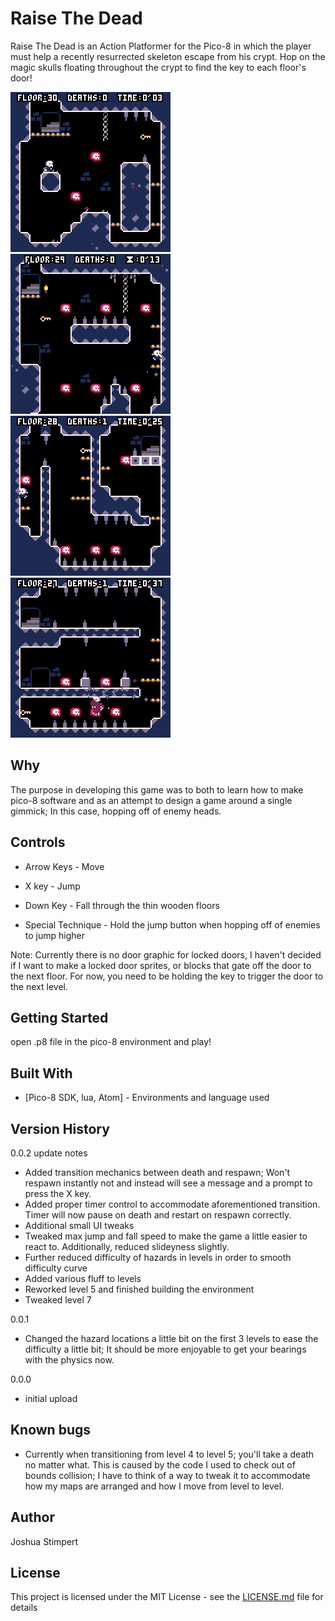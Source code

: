 # Raise The Dead

Raise The Dead is an Action Platformer for the Pico-8 in which the player must help a recently resurrected skeleton escape from his crypt. Hop on the magic skulls floating throughout the crypt to find the key to each floor's door!

![Raise The Dead](gameplay1.gif)
![Raise The Dead](gameplay2.gif)
![Raise The Dead](gameplay3.gif)
![Raise The Dead](gameplay4.gif)

## Why

The purpose in developing this game was to both to learn how to make pico-8 software and as an attempt to design a game around a single gimmick; In this case, hopping off of enemy heads.

## Controls

* Arrow Keys - Move

* X key - Jump

* Down Key - Fall through the thin wooden floors

* Special Technique - Hold the jump button when hopping off of enemies to jump higher

Note: Currently there is no door graphic for locked doors, I haven't decided if I want to make a locked door sprites, or blocks that gate off the door to the next floor. For now, you need to be holding the key to trigger the door to the next level.

## Getting Started

open .p8 file in the pico-8 environment and play!

## Built With

* [Pico-8 SDK, lua, Atom] - Environments and language used
	

## Version History

0.0.2 update notes

* Added transition mechanics between death and respawn; Won't respawn instantly not and instead will see a message and a prompt to press the X key.
* Added proper timer control to accommodate aforementioned transition. Timer will now pause on death and restart on respawn correctly.
* Additional small UI tweaks
* Tweaked max jump and fall speed to make the game a little easier to react to.  Additionally, reduced slideyness slightly.
* Further reduced difficulty of hazards in levels in order to smooth difficulty curve
* Added various fluff to levels
* Reworked level 5 and finished building the environment
* Tweaked level 7

0.0.1

* Changed the hazard locations a little bit on the first 3 levels to ease the difficulty a little bit; It should be more enjoyable to get your bearings with the physics now.
	
0.0.0

* initial upload	
	
## Known bugs

* Currently when transitioning from level 4 to level 5; you'll take a death no matter what. This is caused by the code I used to check out of bounds collision; I have to think of a way to tweak it to accommodate how my maps are arranged and how I move from level to level.


## Author

Joshua Stimpert

## License

This project is licensed under the MIT License - see the [LICENSE.md](LICENSE.md) file for details


